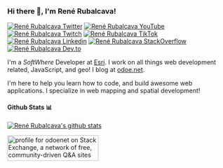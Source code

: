 ### Hi there 👋, I'm René Rubalcava!

[![René Rubalcava Twitter](https://img.shields.io/badge/Twitter-1DA1F2?style=for-the-badge&logo=twitter&logoColor=white)](https://twitter.com/odoenet)
[![René Rubalcava YouTube](https://img.shields.io/badge/YouTube-FF0000?style=for-the-badge&logo=youtube&logoColor=white)](https://www.youtube.com/c/ReneRubalcava)
[![René Rubalcava Twitch](https://img.shields.io/badge/Twitch-6441A4?style=for-the-badge&logo=twitch&logoColor=white)](https://www.twitch.tv/odoenet)
[![René Rubalcava TikTok](https://img.shields.io/badge/TikTok-000000?style=for-the-badge&logo=tiktok&logoColor=white)](https://www.tiktok.com/@odoenet)
[![René Rubalcava Linkedin](https://img.shields.io/badge/LinkedIn-0077B5?style=for-the-badge&logo=linkedin&logoColor=white)](https://www.linkedin.com/in/renerubalcava/)
[![René Rubalcava StackOverflow](https://img.shields.io/badge/StackOverflow-F48024?style=for-the-badge&logo=stackoverflow&logoColor=white)](https://stackoverflow.com/users/241635/odoenet)
[![René Rubalcava Dev.to](https://img.shields.io/badge/dev.to-0A0A0A?style=for-the-badge&logo=dev.to&logoColor=white)](https://dev.to/odoenet)

I'm a *SoftWhere* Developer at [Esri](https://www.esri.com/). I work on all things web development related, JavaScript, and geo! I blog at [odoe.net](https://odoe.net/).

I'm here to help you learn how to code, and build awesome web applications. I specialize in web mapping and spatial development!

#### Github Stats 📊

[![René Rubalcava's github stats](https://github-readme-stats.vercel.app/api?username=odoe&show_icons=true&theme=onedark)](https://github.com/anuraghazra/github-readme-stats)

<a href="https://stackexchange.com/users/87045/odoenet"><img src="https://stackexchange.com/users/flair/87045.png" width="208" height="58" alt="profile for odoenet on Stack Exchange, a network of free, community-driven Q&amp;A sites" title="profile for odoenet on Stack Exchange, a network of free, community-driven Q&amp;A sites" /></a>
